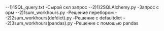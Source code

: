 --1)1SQL_query.txt -Сырой скл запрос 
--2)1)2SQLAlchemy.py -Запрос с орм
--2)1sum_workhours.py -Решение перебором
--2)2sum_workhours(defdict).py -Решение с defaultdict
--2)3sum_workhours(pandas).py -Решение с помошью pandas